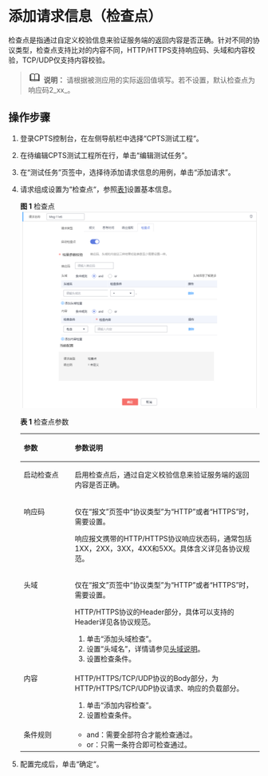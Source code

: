 # 添加请求信息（检查点）<a name="cpts_01_0014"></a>

检查点是指通过自定义校验信息来验证服务端的返回内容是否正确。针对不同的协议类型，检查点支持比对的内容不同，HTTP/HTTPS支持响应码、头域和内容校验，TCP/UDP仅支持内容校验。

>![](public_sys-resources/icon-note.gif) **说明：** 
>请根据被测应用的实际返回值填写。若不设置，默认检查点为响应码2_xx_。

## 操作步骤<a name="section15721830143716"></a>

1.  登录CPTS控制台，在左侧导航栏中选择“CPTS测试工程“。
2.  在待编辑CPTS测试工程所在行，单击“编辑测试任务”。
3.  在“测试任务”页签中，选择待添加请求信息的用例，单击“添加请求”。
4.  请求组成设置为“检查点“，参照[表1](#table5736173244417)设置基本信息。

    **图 1**  检查点<a name="fig1316131711388"></a>  
    ![](figures/检查点.png "检查点")

    **表 1**  检查点参数

    <a name="table5736173244417"></a>
    <table><thead align="left"><tr id="row13735932174410"><th class="cellrowborder" valign="top" width="21.33%" id="mcps1.2.3.1.1"><p id="p15735232124418"><a name="p15735232124418"></a><a name="p15735232124418"></a>参数</p>
    </th>
    <th class="cellrowborder" valign="top" width="78.67%" id="mcps1.2.3.1.2"><p id="p127351132204418"><a name="p127351132204418"></a><a name="p127351132204418"></a>参数说明</p>
    </th>
    </tr>
    </thead>
    <tbody><tr id="row2990106202419"><td class="cellrowborder" valign="top" width="21.33%" headers="mcps1.2.3.1.1 "><p id="p999006112415"><a name="p999006112415"></a><a name="p999006112415"></a>启动检查点</p>
    </td>
    <td class="cellrowborder" valign="top" width="78.67%" headers="mcps1.2.3.1.2 "><p id="p189903672417"><a name="p189903672417"></a><a name="p189903672417"></a>启用检查点后，通过自定义校验信息来验证服务端的返回内容是否正确。</p>
    </td>
    </tr>
    <tr id="row2736123219447"><td class="cellrowborder" valign="top" width="21.33%" headers="mcps1.2.3.1.1 "><p id="p5736163234416"><a name="p5736163234416"></a><a name="p5736163234416"></a>响应码</p>
    </td>
    <td class="cellrowborder" valign="top" width="78.67%" headers="mcps1.2.3.1.2 "><p id="p17938829182616"><a name="p17938829182616"></a><a name="p17938829182616"></a>仅在“报文”页签中“协议类型”为“HTTP”或者“HTTPS”时，需要设置。</p>
    <p id="p17366322447"><a name="p17366322447"></a><a name="p17366322447"></a>响应报文携带的HTTP/HTTPS协议响应状态码，通常包括1XX，2XX，3XX，4XX和5XX。具体含义详见各协议规范。</p>
    </td>
    </tr>
    <tr id="row9736132124413"><td class="cellrowborder" valign="top" width="21.33%" headers="mcps1.2.3.1.1 "><p id="p1673693214447"><a name="p1673693214447"></a><a name="p1673693214447"></a>头域</p>
    </td>
    <td class="cellrowborder" valign="top" width="78.67%" headers="mcps1.2.3.1.2 "><p id="p6365143702616"><a name="p6365143702616"></a><a name="p6365143702616"></a>仅在“报文”页签中“协议类型”为“HTTP”或者“HTTPS”时，需要设置。</p>
    <p id="p7736103218448"><a name="p7736103218448"></a><a name="p7736103218448"></a>HTTP/HTTPS协议的Header部分，具体可以支持的Header详见各协议规范。</p>
    <a name="ol1273643214441"></a><a name="ol1273643214441"></a><ol id="ol1273643214441"><li>单击“<span class="keyword" id="keyword73303582319"><a name="keyword73303582319"></a><a name="keyword73303582319"></a>添加头域检查</span>”。</li><li>设置“<span class="keyword" id="keyword158582390233"><a name="keyword158582390233"></a><a name="keyword158582390233"></a>头域名</span>”，详情请参见<a href="头域说明.md">头域说明</a>。</li><li>设置检查条件。</li></ol>
    </td>
    </tr>
    <tr id="row18736203234411"><td class="cellrowborder" valign="top" width="21.33%" headers="mcps1.2.3.1.1 "><p id="p37361332114419"><a name="p37361332114419"></a><a name="p37361332114419"></a>内容</p>
    </td>
    <td class="cellrowborder" valign="top" width="78.67%" headers="mcps1.2.3.1.2 "><p id="p3736123217448"><a name="p3736123217448"></a><a name="p3736123217448"></a>HTTP/HTTPS/TCP/UDP协议的Body部分，为HTTP/HTTPS/TCP/UDP协议请求、响应的负载部分。</p>
    <a name="ol1873617327447"></a><a name="ol1873617327447"></a><ol id="ol1873617327447"><li>单击“<span class="keyword" id="keyword1049713445235"><a name="keyword1049713445235"></a><a name="keyword1049713445235"></a>添加内容检查</span>”。</li><li>设置检查条件。</li></ol>
    </td>
    </tr>
    <tr id="row163031322144620"><td class="cellrowborder" valign="top" width="21.33%" headers="mcps1.2.3.1.1 "><p id="p183049226462"><a name="p183049226462"></a><a name="p183049226462"></a>条件规则</p>
    </td>
    <td class="cellrowborder" valign="top" width="78.67%" headers="mcps1.2.3.1.2 "><a name="ul14825538174618"></a><a name="ul14825538174618"></a><ul id="ul14825538174618"><li>and：需要全部符合才能检查通过。</li><li>or：只需一条符合即可检查通过。</li></ul>
    </td>
    </tr>
    </tbody>
    </table>

5.  配置完成后，单击“确定“。

